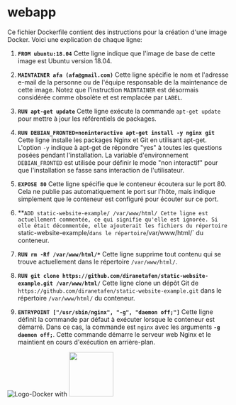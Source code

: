 # webapp

Ce fichier Dockerfile contient des instructions pour la création d'une image Docker. Voici une explication de chaque ligne:

1.  **`FROM ubuntu:18.04`** Cette ligne indique que l'image de base de cette image est Ubuntu version 18.04.
    
2.  **`MAINTAINER afa (afa@gmail.com)`** Cette ligne spécifie le nom et l'adresse e-mail de la personne ou de l'équipe responsable de la maintenance de cette image. Notez que l'instruction `MAINTAINER` est désormais considérée comme obsolète et est remplacée par `LABEL`.
    
3.  **`RUN apt-get update`** Cette ligne exécute la commande `apt-get update` pour mettre à jour les référentiels de packages.
    
4.  **`RUN DEBIAN_FRONTED=noninteractive apt-get install -y nginx git`** Cette ligne installe les packages Nginx et Git en utilisant apt-get. L'option `-y` indique à apt-get de répondre "yes" à toutes les questions posées pendant l'installation. La variable d'environnement `DEBIAN_FRONTED` est utilisée pour définir le mode "non interactif" pour que l'installation se fasse sans interaction de l'utilisateur.
    
5.  **`EXPOSE 80`** Cette ligne spécifie que le conteneur écoutera sur le port 80. Cela ne publie pas automatiquement le port sur l'hôte, mais indique simplement que le conteneur est configuré pour écouter sur ce port.
    
6.  **`ADD static-website-example/ /var/www/html/ Cette ligne est actuellement commentée, ce qui signifie qu'elle est ignorée. Si elle était décommentée, elle ajouterait les fichiers du répertoire `static-website-example/` dans le répertoire `/var/www/html/` du conteneur.
    
7.  **`RUN rm -Rf /var/www/html/*`** Cette ligne supprime tout contenu qui se trouve actuellement dans le répertoire `/var/www/html/`.
    
8.  **`RUN git clone https://github.com/diranetafen/static-website-example.git /var/www/html/`** Cette ligne clone un dépôt Git de `https://github.com/diranetafen/static-website-example.git` dans le répertoire `/var/www/html/` du conteneur.
    
9.  **`ENTRYPOINT ["/usr/sbin/nginx", "-g", "daemon off;"]`** Cette ligne définit la commande par défaut à exécuter lorsque le conteneur est démarré. Dans ce cas, la commande est `nginx` avec les arguments **`-g daemon off;`**. Cette commande démarre le serveur web Nginx et le maintient en cours d'exécution en arrière-plan.

![Logo-Docker](https://user-images.githubusercontent.com/40942166/224547004-c71c1274-cc72-44a4-8d7f-4caa5a1c84fc.jpg) with <img src="https://your-image-url.type" width="100" height="100">

